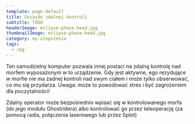 ```yaml
---
template: page-default
title: Gniazdo zdalnej kontroli
subtitle: TODO
headerImage: eclipse-phase-head.jpg
thumbnailImage: eclipse-phase-head.jpg
category: ep-ulepszenia
tags:
  - rpg
---
```

Ten samodzielny komputer pozwala innej postaci na zdalną kontrolę nad morfem wyposażonym w to urządzenie. Gdy jest aktywne, ego rezydujące w morfie nie ma żadnej kontroli nad swym ciałem i może tylko obserwować, co mu się przydarza. Uwaga: może to powodować stres i być zagrożeniem dla poczytalności!

Zdalny operator może bezpośrednio wpisać się w kontrolowanego morfa (do jego modułu Ghostridera) albo kontrolować go przez teleoperację (za pomocą radia, połączenia laserowego lub przez Splot)
